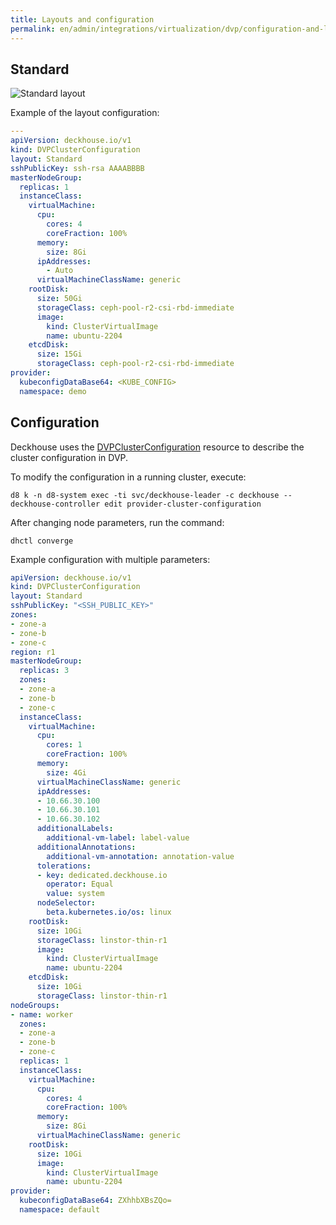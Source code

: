 ```yaml
---
title: Layouts and configuration
permalink: en/admin/integrations/virtualization/dvp/configuration-and-layout-scheme.html
---
```


## Standard

![Standard layout](../../../../images/cloud-provider-dvp/dvp-standard.png)
<!--- Source: https://www.figma.com/design/T3ycFB7P6vZIL359UJAm7g/%D0%98%D0%BA%D0%BE%D0%BD%D0%BA%D0%B8-%D0%B8-%D1%81%D1%85%D0%B5%D0%BC%D1%8B?node-id=1314-7740&t=5VUUyoMpasR1vVxZ-4 --->

Example of the layout configuration:

```yaml
---
apiVersion: deckhouse.io/v1
kind: DVPClusterConfiguration
layout: Standard
sshPublicKey: ssh-rsa AAAABBBB
masterNodeGroup:
  replicas: 1
  instanceClass:
    virtualMachine:
      cpu:
        cores: 4
        coreFraction: 100%
      memory:
        size: 8Gi
      ipAddresses:
        - Auto
      virtualMachineClassName: generic
    rootDisk:
      size: 50Gi
      storageClass: ceph-pool-r2-csi-rbd-immediate
      image:
        kind: ClusterVirtualImage
        name: ubuntu-2204
    etcdDisk:
      size: 15Gi
      storageClass: ceph-pool-r2-csi-rbd-immediate
provider:
  kubeconfigDataBase64: <KUBE_CONFIG>
  namespace: demo
```

## Configuration

Deckhouse uses the [DVPClusterConfiguration](/modules/cloud-provider-dvp/cluster_configuration.html#dvpclusterconfiguration) resource to describe the cluster configuration in DVP.

To modify the configuration in a running cluster, execute:

```shell
d8 k -n d8-system exec -ti svc/deckhouse-leader -c deckhouse -- deckhouse-controller edit provider-cluster-configuration
```

After changing node parameters, run the command:

```shell
dhctl converge
```

Example configuration with multiple parameters:

```yaml
apiVersion: deckhouse.io/v1
kind: DVPClusterConfiguration
layout: Standard
sshPublicKey: "<SSH_PUBLIC_KEY>"
zones:
- zone-a
- zone-b
- zone-c
region: r1
masterNodeGroup:
  replicas: 3
  zones:
  - zone-a
  - zone-b
  - zone-c
  instanceClass:
    virtualMachine:
      cpu:
        cores: 1
        coreFraction: 100%
      memory:
        size: 4Gi
      virtualMachineClassName: generic
      ipAddresses:
      - 10.66.30.100
      - 10.66.30.101
      - 10.66.30.102
      additionalLabels:
        additional-vm-label: label-value
      additionalAnnotations:
        additional-vm-annotation: annotation-value
      tolerations:
      - key: dedicated.deckhouse.io
        operator: Equal
        value: system
      nodeSelector:
        beta.kubernetes.io/os: linux
    rootDisk:
      size: 10Gi
      storageClass: linstor-thin-r1
      image:
        kind: ClusterVirtualImage
        name: ubuntu-2204
    etcdDisk:
      size: 10Gi
      storageClass: linstor-thin-r1
nodeGroups:
- name: worker
  zones:
  - zone-a
  - zone-b
  - zone-c
  replicas: 1
  instanceClass:
    virtualMachine:
      cpu:
        cores: 4
        coreFraction: 100%
      memory:
        size: 8Gi
      virtualMachineClassName: generic
    rootDisk:
      size: 10Gi
      image:
        kind: ClusterVirtualImage
        name: ubuntu-2204
provider:
  kubeconfigDataBase64: ZXhhbXBsZQo=
  namespace: default
```
